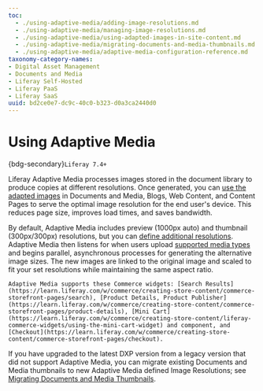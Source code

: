 ```yaml
---
toc:
  - ./using-adaptive-media/adding-image-resolutions.md
  - ./using-adaptive-media/managing-image-resolutions.md
  - ./using-adaptive-media/using-adapted-images-in-site-content.md
  - ./using-adaptive-media/migrating-documents-and-media-thumbnails.md
  - ./using-adaptive-media/adaptive-media-configuration-reference.md
taxonomy-category-names:
- Digital Asset Management
- Documents and Media
- Liferay Self-Hosted
- Liferay PaaS
- Liferay SaaS
uuid: bd2ce0e7-dc9c-40c0-b323-d0a3ca2440d0
---
```

# Using Adaptive Media

{bdg-secondary}`Liferay 7.4+`

Liferay Adaptive Media processes images stored in the document library to produce copies at different resolutions. Once generated, you can [use the adapted images](./using-adaptive-media/using-adapted-images-in-site-content.md) in Documents and Media, Blogs, Web Content, and Content Pages to serve the optimal image resolution for the end user's device. This reduces page size, improves load times, and saves bandwidth. 

By default, Adaptive Media includes preview (1000px auto) and thumbnail (300px/300px) resolutions, but you can [define additional resolutions](./using-adaptive-media/adding-image-resolutions.md). Adaptive Media then listens for when users upload [supported media types](./using-adaptive-media/adaptive-media-configuration-reference.md#images) and begins parallel, asynchronous processes for generating the alternative image sizes. The new images are linked to the original image and scaled to fit your set resolutions while maintaining the same aspect ratio.

```{note}
Adaptive Media supports these Commerce widgets: [Search Results](https://learn.liferay.com/w/commerce/creating-store-content/commerce-storefront-pages/search), [Product Details, Product Publisher](https://learn.liferay.com/w/commerce/creating-store-content/commerce-storefront-pages/product-details), [Mini Cart](https://learn.liferay.com/w/commerce/creating-store-content/liferay-commerce-widgets/using-the-mini-cart-widget) and component, and [Checkout](https://learn.liferay.com/w/commerce/creating-store-content/commerce-storefront-pages/checkout).
```

If you have upgraded to the latest DXP version from a legacy version that did not support Adaptive Media, you can migrate existing Documents and Media thumbnails to new Adaptive Media defined Image Resolutions; see [Migrating Documents and Media Thumbnails](./using-adaptive-media/migrating-documents-and-media-thumbnails.md).


